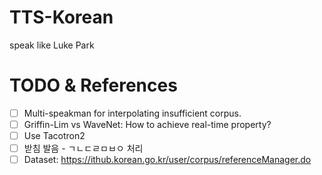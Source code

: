 # TTS-Korean
speak like Luke Park

# TODO & References
- [ ] Multi-speakman for interpolating insufficient corpus.
- [ ] Griffin-Lim vs WaveNet: How to achieve real-time property?
- [ ] Use Tacotron2
- [ ] 받침 발음 - ㄱㄴㄷㄹㅁㅂㅇ 처리
- [ ] Dataset: https://ithub.korean.go.kr/user/corpus/referenceManager.do
